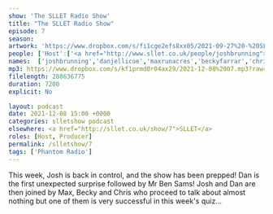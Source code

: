 ```yaml
---
show: 'The SLLET Radio Show'
title: "The SLLET Radio Show"
episode: 7
season: 
artwork: 'https://www.dropbox.com/s/fi1cge2efs8xx05/2021-09-27%20-%20SLLET%20radio%20square.png?raw=1'
people: ['Host':['<a href="http://www.sllet.co.uk/people/joshbrunning">Josh Brunning</a>','<a href="http://www.sllet.co.uk/people/danjellicoe">Dan Jellicoe</a>'],'With Special Guest':'<a href="http://www.sllet.co.uk/people/bensams">Ben Sams</a>',  'Guests': ['<a href="http://www.sllet.co.uk/people/maxrunacres">Max Runacres</a>','<a href="http://www.sllet.co.uk/people/beckyfarrar">Becky Farrar</a>','<a href="http://www.sllet.co.uk/people/chrisrice">Chris Rice</a>']]
names:  ['joshbrunning','danjellicoe','maxrunacres','beckyfarrar','chrisrice','bensams']
mp3: https://www.dropbox.com/s/kf1prmd0r04ax29/2021-12-08%2007.mp3?raw=1
filelength: 288636775
duration: 7200
explicit: No

layout: podcast
date: 2021-12-08 15:00 +0000
categories: slletshow podcast
elsewhere: <a href="http://sllet.co.uk/show/7">SLLET</a>
roles: [Host, Producer]
permalink: /slletshow/7
tags: ['Phantom Radio']
---
```


This week, Josh is back in control, and the show has been prepped! Dan is the first unexpected surprise followed by Mr Ben Sams! Josh and Dan are then joined by Max, Becky and Chris who proceed to talk about almost nothing but one of them is very successful in this week's quiz... 
